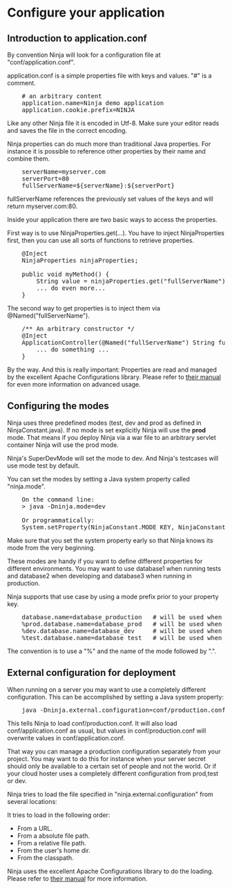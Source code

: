 Configure your application
==========================

Introduction to application.conf
--------------------------------

By convention Ninja will look for a configuration file at "conf/application.conf".

application.conf is a simple properties file with keys and values. "#" is a comment.

<pre class="prettyprint">
    # an arbitrary content
    application.name=Ninja demo application
    application.cookie.prefix=NINJA
</pre>

Like any other Ninja file it is encoded in Utf-8. Make sure your editor reads and
saves the file in the correct encoding. 

Ninja properties can do much more than traditional Java properties. For instance
it is possible to reference other properties by their name and combine them.

<pre class="prettyprint">
    serverName=myserver.com
    serverPort=80
    fullServerName=${serverName}:${serverPort}
</pre>
    
fullServerName references the previously set values of the keys and will return myserver.com:80.

Inside your application there are two basic ways to access the properties. 

First way is to use NinjaProperties.get(...). You have to inject NinjaProperties first, then you
can use all sorts of functions to retrieve properties.

<pre class="prettyprint">
    @Inject 
    NinjaProperties ninjaProperties;
    
    public void myMethod() {
        String value = ninjaProperties.get("fullServerName")
        ... do even more...
    }
</pre>

The second way to get properties is to inject them via @Named("fullServerName").

<pre class="prettyprint">
    /** An arbitrary constructor */
    @Inject
    ApplicationController(@Named("fullServerName") String fullServerName) {
        ... do something ...
    }
</pre>

By the way. And this is really important: Properties are read and managed by the excellent Apache Configurations library. Please
refer to [their manual](http://commons.apache.org/configuration/) for even more information on advanced usage.


Configuring the modes
---------------------

Ninja uses three predefined modes (test, dev and prod as defined in NinjaConstant.java). 
If no mode is set explicitly Ninja will use the **prod** mode. That means if you 
deploy Ninja via a war file to an arbitrary servlet container Ninja will use the prod
mode.

Ninja's SuperDevMode will set the mode to dev. And Ninja's
testcases will use mode test by default.

You can set the
modes by setting a Java system property called "ninja.mode".

<pre class="prettyprint">
    On the command line:
    > java -Dninja.mode=dev
    
    Or programmatically:
    System.setProperty(NinjaConstant.MODE_KEY, NinjaConstant.MODE_DEV)
</pre>

Make sure that you set the system property early so that Ninja knows its mode from the very beginning.


These modes are handy if you want to define different properties for different environments.
You may want to use database1 when running tests and database2 when developing and database3
when running in production.

Ninja supports that use case by using a mode prefix prior to your property key.

<pre class="prettyprint">
    database.name=database_production   # will be used when no mode is set (or prod)
    %prod.database.name=database_prod   # will be used when running in prod mode
    %dev.database.name=database_dev     # will be used when running in dev mode
    %test.database.name=database_test   # will be used when running in test mode
</pre>

The convention is to use a "%" and the name of the mode followed by ".".


External configuration for deployment
-------------------------------------

When running on a server you may want to use a completely different configuration.
This can be accomplished by setting a Java system property:

<pre class="prettyprint">
    java -Dninja.external.configuration=conf/production.conf
</pre>

This tells Ninja to load conf/production.conf. It will also load conf/application.conf as usual, 
but values in conf/production.conf will overwrite values in conf/application.conf.

That way you can manage a production configuration separately from
your project. You may want to do this for instance when your server secret should only
be available to a certain set of people and not the world. Or if your cloud hoster uses
a completely different configuration from prod,test or dev.

Ninja tries to load the file specified in "ninja.external.configuration" from several locations:

It tries to load in the following order:

* From a URL.
* From a absolute file path.
* From a relative file path.
* From the user's home dir.
* From the classpath.

Ninja uses the excellent Apache Configurations library to do the loading. Please refer to
[their manual](http://commons.apache.org/configuration/userguide/howto_filebased.html#Loading) for more information.

